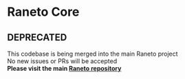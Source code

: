 # Raneto Core

## DEPRECATED
This codebase is being merged into the main Raneto project  
No new issues or PRs will be accepted  
**Please visit the main [Raneto repository](https://github.com/gilbitron/Raneto)**
